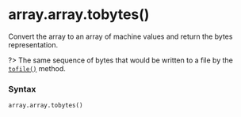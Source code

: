 # array.array.tobytes()

Convert the array to an array of machine values and return the bytes representation.

?> The same sequence of bytes that would be written to a file by the [`tofile()`](/modules/array/array/tofile.md) method.

### Syntax

```python
array.array.tobytes()
```
